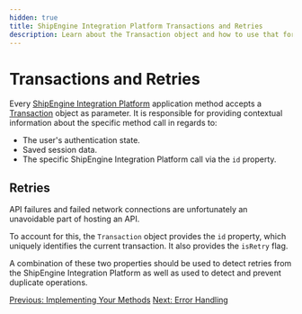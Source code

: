 ```yaml
---
hidden: true
title: ShipEngine Integration Platform Transactions and Retries
description: Learn about the Transaction object and how to use that for call retries after unexpected errors.
---
```


Transactions and Retries
==================

Every [ShipEngine Integration Platform](./index.md) application method accepts a [Transaction](reference/transaction.md) object as parameter. It is responsible for providing contextual information about the specific method call in regards to:

* The user's authentication state.
* Saved session data.
* The specific ShipEngine Integration Platform call via the `id` property.

Retries
-------
API failures and failed network connections are unfortunately an unavoidable part of hosting an API.

To account for this, the `Transaction` object provides the `id` property, which uniquely identifies the current transaction. It also provides the `isRetry` flag.

A combination of these two properties should be used to detect retries from the ShipEngine Integration Platform as well as used to detect and prevent duplicate operations.


<div class="previous-next-nav">
  <a class="button button-small button-secondary" href="./implementation.md">Previous: Implementing Your Methods</a>
  <a class="button button-small button-secondary" href="./error-handling.md">Next: Error Handling</a>
</div>
